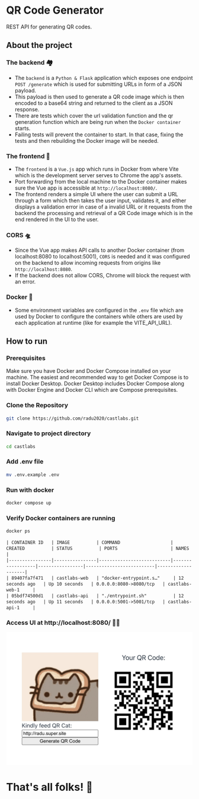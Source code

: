 # QR Code Generator

REST API for generating QR codes.

## About the project

### The backend 🏘️
- The `backend` is a `Python & Flask` application which exposes one endpoint `POST /generate` which is used for submitting URLs in form of a JSON payload.
- This payload is then used to generate a QR code image which is then encoded to a base64 string and returned to the client as a JSON response.
- There are tests which cover the url validation function and the qr generation function which are being run when the `Docker container` starts. 
- Failing tests will prevent the container to start. In that case, fixing the tests and then rebuilding the Docker image will be needed.

### The frontend 🚪
- The `frontend` is a `Vue.js` app which runs in Docker from where Vite which is the development server serves to Chrome the app's assets.
- Port forwarding from the local machine to the Docker container makes sure the Vue app is accessible at `http://localhost:8080/`. 
- The frontend renders a simple UI where the user can submit a URL through a form which then takes the user input, validates it, and either displays a validation error in case of a invalid URL or it requests from the backend the processing and retrieval of a QR Code image which is in the end rendered in the UI to the user.

### CORS 🛸
- Since the Vue app makes API calls to another Docker container (from localhost:8080 to localhost:5001), `CORS` is needed and it was configured on the backend to allow incoming requests from origins like `http://localhost:8080`.
- If the backend does not allow CORS, Chrome will block the request with an error.

### Docker 🐳
- Some environment variables are configured in the `.env` file which are used by Docker to configure the containers while others are used by each application at runtime (like for example the VITE_API_URL).


##  How to run

### Prerequisites
Make sure you have Docker and Docker Compose installed on your machine. The easiest and recommended way to get Docker Compose is to install Docker Desktop. Docker Desktop includes Docker Compose along with Docker Engine and Docker CLI which are Compose prerequisites.


### Clone the Repository
```sh
git clone https://github.com/radu2020/castlabs.git
```

### Navigate to project directory
```sh
cd castlabs
```

### Add .env file
```sh
mv .env.example .env
```

### Run with docker
```sh
docker compose up
```
### Verify Docker containers are running
```sh
docker ps
```

```table
| CONTAINER ID   | IMAGE          | COMMAND                   | CREATED          | STATUS          | PORTS                    | NAMES              |
|----------------|----------------|---------------------------|------------------|-----------------|--------------------------|--------------------|
| 89407fa7f471   | castlabs-web   | "docker-entrypoint.s…"     | 12 seconds ago   | Up 10 seconds   | 0.0.0.0:8080->8080/tcp   | castlabs-web-1     |
| 05bdf74500d1   | castlabs-api   | "./entrypoint.sh"          | 12 seconds ago   | Up 11 seconds   | 0.0.0.0:5001->5001/tcp   | castlabs-api-1     |

```


### Access UI at http://localhost:8080/ 👩‍💻

![Image](docs/assets/ui.jpg)

# That's all folks! 🐰
